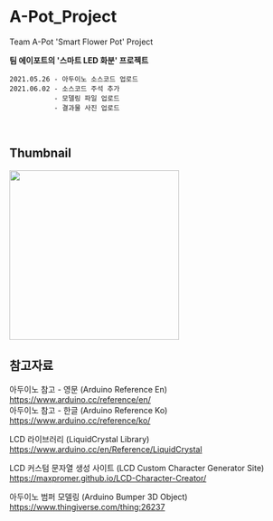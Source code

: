# A-Pot_Project
Team A-Pot 'Smart Flower Pot' Project

**팀 에이포트의 '스마트 LED 화분' 프로젝트**
   
```
2021.05.26 - 아두이노 소스코드 업로드
2021.06.02 - 소스코드 주석 추가
           - 모델링 파일 업로드
           - 결과물 사진 업로드
```   
</br>
   
## Thumbnail
<img src="https://user-images.githubusercontent.com/56511728/120421870-133fd200-c3a2-11eb-9ed1-893e7228f79a.jpg" width="300" heoght="300">




## 참고자료

아두이노 참고 - 영문 (Arduino Reference En)   
https://www.arduino.cc/reference/en/   
아두이노 참고 - 한글 (Arduino Reference Ko)   
https://www.arduino.cc/reference/ko/

LCD 라이브러리 (LiquidCrystal Library)   
https://www.arduino.cc/en/Reference/LiquidCrystal

LCD 커스텀 문자열 생성 사이트 (LCD Custom Character Generator Site)   
https://maxpromer.github.io/LCD-Character-Creator/

아두이노 범퍼 모델링 (Arduino Bumper 3D Object)   
https://www.thingiverse.com/thing:26237
